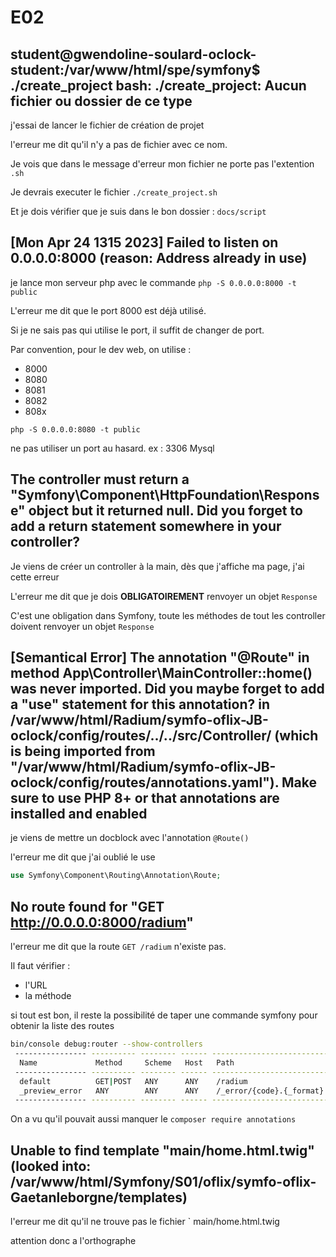 # E02

## student@gwendoline-soulard-oclock-student:/var/www/html/spe/symfony$ ./create_project bash: ./create_project: Aucun fichier ou dossier de ce type

j'essai de lancer le fichier de création de projet

l'erreur me dit qu'il n'y a pas de fichier avec ce nom.

Je vois que dans le message d'erreur mon fichier ne porte pas l'extention `.sh`

Je devrais executer le fichier `./create_project.sh`

Et je dois vérifier que je suis dans le bon dossier : `docs/script`

## [Mon Apr 24 1315 2023] Failed to listen on 0.0.0.0:8000 (reason: Address already in use)

je lance mon serveur php avec le commande `php -S 0.0.0.0:8000 -t public`

L'erreur me dit que le port 8000 est déjà utilisé.

Si je ne sais pas qui utilise le port, il suffit de changer de port.

Par convention, pour le dev web, on utilise :

* 8000
* 8080
* 8081
* 8082
* 808x

`php -S 0.0.0.0:8080 -t public`

ne pas utiliser un port au hasard.
ex : 3306 Mysql

## The controller must return a "Symfony\Component\HttpFoundation\Response" object but it returned null. Did you forget to add a return statement somewhere in your controller?

Je viens de créer un controller à la main, dès que j'affiche ma page, j'ai cette erreur

L'erreur me dit que je dois **OBLIGATOIREMENT** renvoyer un objet `Response`

C'est une obligation dans Symfony, toute les méthodes de tout les controller doivent renvoyer un objet `Response`

## [Semantical Error] The annotation "@Route" in method App\Controller\MainController::home() was never imported. Did you maybe forget to add a "use" statement for this annotation? in /var/www/html/Radium/symfo-oflix-JB-oclock/config/routes/../../src/Controller/ (which is being imported from "/var/www/html/Radium/symfo-oflix-JB-oclock/config/routes/annotations.yaml"). Make sure to use PHP 8+ or that annotations are installed and enabled

je viens de mettre un docblock avec l'annotation `@Route()`

l'erreur me dit que j'ai oublié le use

```php
use Symfony\Component\Routing\Annotation\Route;
```

## No route found for "GET http://0.0.0.0:8000/radium"

l'erreur me dit que la route `GET /radium` n'existe pas.

Il faut vérifier :

* l'URL
* la méthode

si tout est bon, il reste la possibilité de taper une commande symfony pour obtenir la liste des routes

```bash
bin/console debug:router --show-controllers
 ---------------- ---------- -------- ------ -------------------------- --------------------------------------- 
  Name             Method     Scheme   Host   Path                       Controller                             
 ---------------- ---------- -------- ------ -------------------------- --------------------------------------- 
  default          GET|POST   ANY      ANY    /radium                    App\Controller\MainController::home()  
  _preview_error   ANY        ANY      ANY    /_error/{code}.{_format}   error_controller::preview()            
 ---------------- ---------- -------- ------ -------------------------- --------------------------------------- 
```

On a vu qu'il pouvait aussi manquer le `composer require annotations`

## Unable to find template "main/home.html.twig" (looked into: /var/www/html/Symfony/S01/oflix/symfo-oflix-Gaetanleborgne/templates)

l'erreur me dit qu'il ne trouve pas le fichier ` main/home.html.twig

attention donc a l'orthographe

